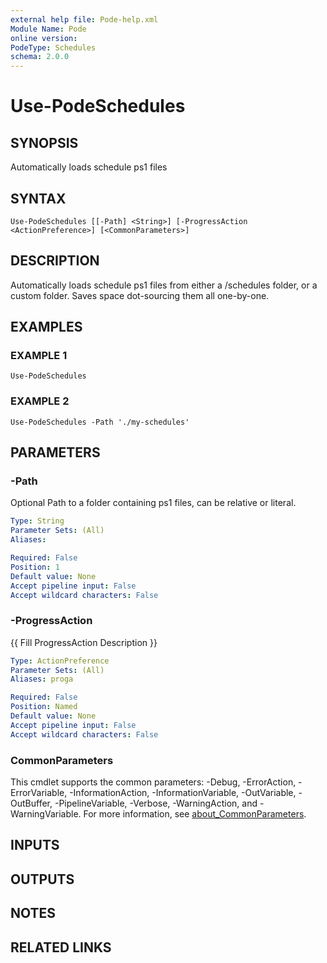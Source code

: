```yaml
---
external help file: Pode-help.xml
Module Name: Pode
online version:
PodeType: Schedules
schema: 2.0.0
---
```


# Use-PodeSchedules

## SYNOPSIS
Automatically loads schedule ps1 files

## SYNTAX

```
Use-PodeSchedules [[-Path] <String>] [-ProgressAction <ActionPreference>] [<CommonParameters>]
```

## DESCRIPTION
Automatically loads schedule ps1 files from either a /schedules folder, or a custom folder.
Saves space dot-sourcing them all one-by-one.

## EXAMPLES

### EXAMPLE 1
```
Use-PodeSchedules
```

### EXAMPLE 2
```
Use-PodeSchedules -Path './my-schedules'
```

## PARAMETERS

### -Path
Optional Path to a folder containing ps1 files, can be relative or literal.

```yaml
Type: String
Parameter Sets: (All)
Aliases:

Required: False
Position: 1
Default value: None
Accept pipeline input: False
Accept wildcard characters: False
```

### -ProgressAction
{{ Fill ProgressAction Description }}

```yaml
Type: ActionPreference
Parameter Sets: (All)
Aliases: proga

Required: False
Position: Named
Default value: None
Accept pipeline input: False
Accept wildcard characters: False
```

### CommonParameters
This cmdlet supports the common parameters: -Debug, -ErrorAction, -ErrorVariable, -InformationAction, -InformationVariable, -OutVariable, -OutBuffer, -PipelineVariable, -Verbose, -WarningAction, and -WarningVariable. For more information, see [about_CommonParameters](http://go.microsoft.com/fwlink/?LinkID=113216).

## INPUTS

## OUTPUTS

## NOTES

## RELATED LINKS
